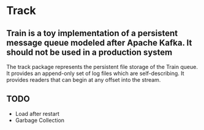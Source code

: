 # Track

## Train is a toy implementation of a persistent message queue modeled after Apache Kafka. It should not be used in a production system

The track package represents the persistent file storage of the Train queue. It provides an append-only set of log files which are self-describing. It provides readers that can begin at any offset into the stream.

## TODO
 * Load after restart
 * Garbage Collection